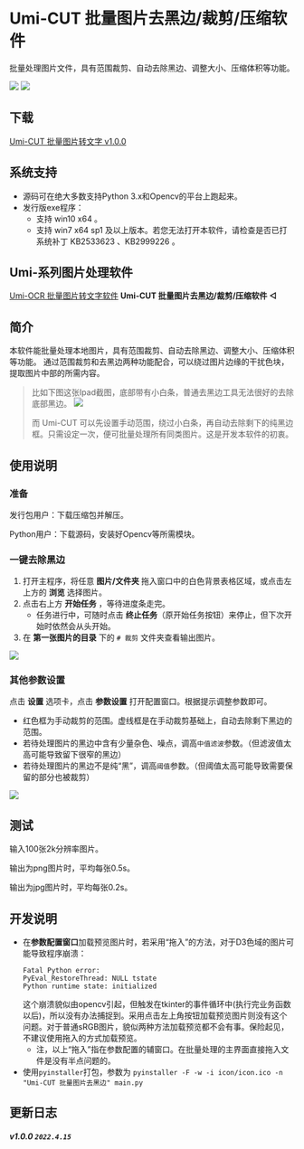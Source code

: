 # Umi-CUT 批量图片去黑边/裁剪/压缩软件

批量处理图片文件，具有范围裁剪、自动去除黑边、调整大小、压缩体积等功能。

![](https://tupian.li/images/2022/04/15/image.png)
![](https://tupian.li/images/2022/04/15/image5f088a54bf9e3163.png)

## 下载

[Umi-CUT 批量图片转文字 v1.0.0](https://github.com/hiroi-sora/Umi-CUT/releases/tag/v1.0)

## 系统支持

- 源码可在绝大多数支持Python 3.x和Opencv的平台上跑起来。
- 发行版exe程序：
  - 支持 win10 x64 。
  - 支持 win7 x64 sp1 及以上版本。若您无法打开本软件，请检查是否已打系统补丁 KB2533623 、KB2999226 。

## Umi-系列图片处理软件

[Umi-OCR 批量图片转文字软件](https://github.com/hiroi-sora/Umi-OCR)
**Umi-CUT 批量图片去黑边/裁剪/压缩软件 ◁**

## 简介

本软件能批量处理本地图片，具有范围裁剪、自动去除黑边、调整大小、压缩体积等功能。
通过范围裁剪和去黑边两种功能配合，可以绕过图片边缘的干扰色块，提取图片中部的所需内容。

> 比如下图这张Ipad截图，底部带有小白条，普通去黑边工具无法很好的去除底部黑边。
> ![](https://s1.ax1x.com/2022/04/15/L8GDRP.png)
> 
> 而 Umi-CUT 可以先设置手动范围，绕过小白条，再自动去除剩下的纯黑边框。只需设定一次，便可批量处理所有同类图片。这是开发本软件的初衷。


## 使用说明

### 准备

发行包用户：下载压缩包并解压。

Python用户：下载源码，安装好Opencv等所需模块。

### 一键去除黑边

1. 打开主程序，将任意 **图片/文件夹** 拖入窗口中的白色背景表格区域，或点击左上方的 **浏览** 选择图片。
2. 点击右上方 **开始任务** ，等待进度条走完。
   - 任务进行中，可随时点击 **终止任务**（原开始任务按钮）来停止，但下次开始时依然会从头开始。
3. 在 **第一张图片的目录** 下的 `# 裁剪` 文件夹查看输出图片。

![](https://s1.ax1x.com/2022/04/15/L8YDu8.png)

### 其他参数设置

点击 **设置** 选项卡，点击 **参数设置** 打开配置窗口。根据提示调整参数即可。
- 红色框为手动裁剪的范围。虚线框是在手动裁剪基础上，自动去除剩下黑边的范围。
- 若待处理图片的黑边中含有少量杂色、噪点，调高`中值滤波`参数。（但滤波值太高可能导致留下很窄的黑边）
- 若待处理图片的黑边不是纯“黑”，调高`阈值`参数。（但阈值太高可能导致需要保留的部分也被裁剪）

![](https://tupian.li/images/2022/04/15/imagef816383a8800731b.png)

## 测试

输入100张2k分辨率图片。

输出为png图片时，平均每张0.5s。

输出为jpg图片时，平均每张0.2s。

## 开发说明

- 在**参数配置窗口**加载预览图片时，若采用“拖入”的方法，对于D3色域的图片可能导致程序崩溃：
    ```
    Fatal Python error: 
    PyEval_RestoreThread: NULL tstate       
    Python runtime state: initialized
    ```
  这个崩溃貌似由opencv引起，但触发在tkinter的事件循环中(执行完业务函数以后)，所以没有办法捕捉到。采用点击左上角按钮加载预览图片则没有这个问题。对于普通sRGB图片，貌似两种方法加载预览都不会有事。保险起见，不建议使用拖入的方式加载预览。
  - 注，以上“拖入”指在参数配置的辅窗口。在批量处理的主界面直接拖入文件是没有半点问题的。
- 使用`pyinstaller`打包，参数为
  ```pyinstaller -F -w -i icon/icon.ico -n "Umi-CUT 批量图片去黑边" main.py```

## 更新日志

##### v1.0.0 `2022.4.15`
